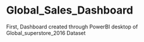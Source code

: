 # Global_Sales_Dashboard
First, Dashboard created through PowerBI desktop of Global_superstore_2016 Dataset
